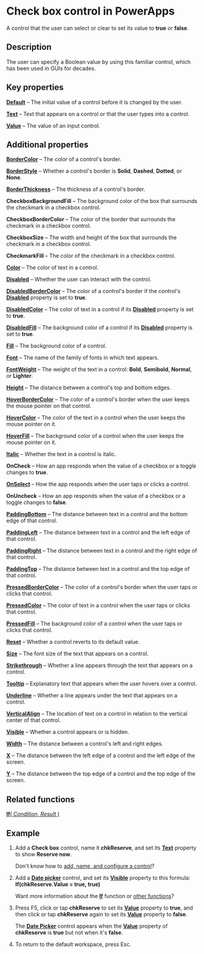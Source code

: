<properties
    pageTitle="Check Box control: reference | Microsoft PowerApps"
    description="Information, including properties and examples, about the Check Box control"
    services=""
    suite="powerapps"
    documentationCenter="na"
    authors="aftowen"
    manager="erikre"
    editor=""
    tags=""/>

<tags
   ms.service="powerapps"
   ms.devlang="na"
   ms.topic="article"
   ms.tgt_pltfrm="na"
   ms.workload="na"
   ms.date="03/09/2016"
   ms.author="anneta"/>

# Check box control in PowerApps #
A control that the user can select or clear to set its value to **true** or **false**.

## Description ##
The user can specify a Boolean value by using this familiar control, which has been used in GUIs for decades.

## Key properties ##

**[Default](properties-core.md)** – The initial value of a control before it is changed by the user.

**[Text](properties-core.md)** – Text that appears on a control or that the user types into a control.

**[Value](properties-core.md)** – The value of an input control.

## Additional properties ##

**[BorderColor](properties-color-border.md)** – The color of a control's border.

**[BorderStyle](properties-color-border.md)** – Whether a control's border is **Solid**, **Dashed**, **Dotted**, or **None**.

**[BorderThickness](properties-color-border.md)** – The thickness of a control's border.

**CheckboxBackgroundFill** – The background color of the box that surrounds the checkmark in a checkbox control.

**CheckboxBorderColor** – The color of the border that surrounds the checkmark in a checkbox control.

**CheckboxSize** – The width and height of the box that surrounds the checkmark in a checkbox control.

**CheckmarkFill** – The color of the checkmark in a checkbox control.

**[Color](properties-color-border.md)** – The color of text in a control.

**[Disabled](properties-core.md)** – Whether the user can interact with the control.

**[DisabledBorderColor](properties-color-border.md)** – The color of a control's border if the control's **[Disabled](properties-core.md)** property is set to **true**.

**[DisabledColor](properties-color-border.md)** – The color of text in a control if its **[Disabled](properties-core.md)** property is set to **true**.

**[DisabledFill](properties-color-border.md)** – The background color of a control if its **[Disabled](properties-core.md)** property is set to **true**.

**[Fill](properties-color-border.md)** – The background color of a control.

**[Font](properties-text.md)** – The name of the family of fonts in which text appears.

**[FontWeight](properties-text.md)** – The weight of the text in a control: **Bold**, **Semibold**, **Normal**, or **Lighter**.

**[Height](properties-size-location.md)** – The distance between a control's top and bottom edges.

**[HoverBorderColor](properties-color-border.md)** – The color of a control's border when the user keeps the mouse pointer on that control.

**[HoverColor](properties-color-border.md)** – The color of the text in a control when the user keeps the mouse pointer on it.

**[HoverFill](properties-color-border.md)** – The background color of a control when the user keeps the mouse pointer on it.

**[Italic](properties-text.md)** – Whether the text in a control is italic.

**OnCheck** – How an app responds when the value of a checkbox or a toggle changes to **true**.

**[OnSelect](properties-core.md)** – How the app responds when the user taps or clicks a control.

**OnUncheck** – How an app responds when the value of a checkbox or a toggle changes to **false**.

**[PaddingBottom](properties-size-location.md)** – The distance between text in a control and the bottom edge of that control.

**[PaddingLeft](properties-size-location.md)** – The distance between text in a control and the left edge of that control.

**[PaddingRight](properties-size-location.md)** – The distance between text in a control and the right edge of that control.

**[PaddingTop](properties-size-location.md)** – The distance between text in a control and the top edge of that control.

**[PressedBorderColor](properties-color-border.md)** – The color of a control's border when the user taps or clicks that control.

**[PressedColor](properties-color-border.md)** – The color of text in a control when the user taps or clicks that control.

**[PressedFill](properties-color-border.md)** – The background color of a control when the user taps or clicks that control.

**[Reset](properties-core.md)** – Whether a control reverts to its default value.

**[Size](properties-text.md)** – The font size of the text that appears on a control.

**[Strikethrough](properties-text.md)** – Whether a line appears through the text that appears on a control.

**[Tooltip](properties-core.md)** – Explanatory text that appears when the user hovers over a control.

**[Underline](properties-text.md)** – Whether a line appears under the text that appears on a control.

**[VerticalAlign](properties-text.md)** – The location of text on a control in relation to the vertical center of that control.

**[Visible](properties-core.md)** – Whether a control appears or is hidden.

**[Width](properties-size-location.md)** – The distance between a control's left and right edges.

**[X](properties-size-location.md)** – The distance between the left edge of a control and the left edge of the screen.

**[Y](properties-size-location.md)** – The distance between the top edge of a control and the top edge of the screen.

## Related functions ##

[**If**( *Condition*, *Result* )](../functions/function-if.md)

## Example ##
1. Add a **Check box** control, name it **chkReserve**, and set its **[Text](properties-core.md)** property to show **Reserve now**.

	Don't know how to [add, name, and configure a control](../add-configure-controls.md)?

1. Add a **[Date picker](control-date-picker.md)** control, and set its **[Visible](properties-core.md)** property to this formula:
<br>**If(chkReserve.Value = true, true)**

	Want more information about the **[If](../functions/function-if.md)** function or [other functions](../formula-reference.md)?

1. Press F5, click or tap **chkReserve** to set its **[Value](properties-core.md)** property to **true**, and then click or tap **chkReserve** again to set its **[Value](properties-core.md)** property to **false**.

	The **[Date Picker](control-date-picker.md)** control appears when the **[Value](properties-core.md)** property of **chkReserve** is **true** but not when it's **false**.

1. To return to the default workspace, press Esc.
